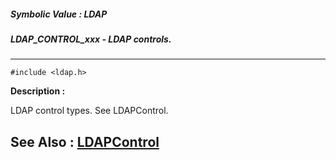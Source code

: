 ##### Symbolic Value : LDAP
##### LDAP_CONTROL_xxx - LDAP controls.
---
```
#include <ldap.h>
```
**Description :**

LDAP control types.  See LDAPControl.

**See Also :**
[LDAPControl](/reference/Data/LDAPControl)
---
